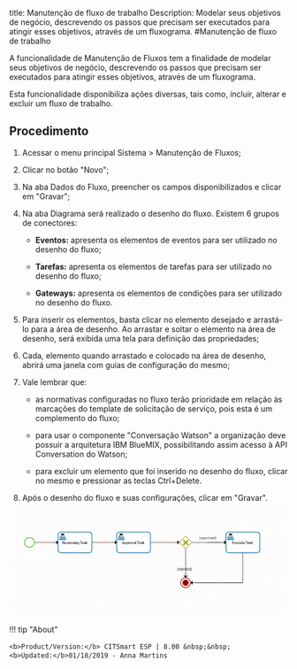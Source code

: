 title: Manutenção de fluxo de trabalho
Description: Modelar seus objetivos de negócio, descrevendo os passos que precisam ser executados para atingir esses objetivos, através de um fluxograma.
#Manutenção de fluxo de trabalho

A funcionalidade de Manutenção de Fluxos tem a finalidade de modelar seus
objetivos de negócio, descrevendo os passos que precisam ser executados para
atingir esses objetivos, através de um fluxograma.

Esta funcionalidade disponibiliza ações diversas, tais como, incluir, alterar e
excluir um fluxo de trabalho.

Procedimento
----------------

1.  Acessar o menu principal Sistema \> Manutenção de Fluxos;

2.  Clicar no botão "Novo";

3.  Na aba Dados do Fluxo, preencher os campos disponibilizados e clicar em
    "Gravar";

4.  Na aba Diagrama será realizado o desenho do fluxo. Existem 6 grupos de
    conectores:

    -   **Eventos:** apresenta os elementos de eventos para ser utilizado no desenho
        do fluxo;

    -   **Tarefas:** apresenta os elementos de tarefas para ser utilizado no desenho
        do fluxo;

    -   **Gateways:** apresenta os elementos de condições para ser utilizado no
        desenho do fluxo.

5.  Para inserir os elementos, basta clicar no elemento desejado e arrastá-lo
    para a área de desenho. Ao arrastar e soltar o elemento na área de desenho,
    será exibida uma tela para definição das propriedades;

6.  Cada, elemento quando arrastado e colocado na área de desenho, abrirá uma
    janela com guias de configuração do mesmo;

7.  Vale lembrar que:

    -   as normativas configuradas no fluxo terão prioridade em relação às marcações
        do template de solicitação de serviço, pois esta é um complemento do fluxo;

    -   para usar o componente "Conversação Watson" a organização deve possuir a arquitetura IBM
        BlueMIX, possibilitando assim acesso à API Conversation do Watson;

    -   para excluir um elemento que foi inserido no desenho do fluxo, clicar no
        mesmo e pressionar as teclas Ctrl+Delete.

8. Após o desenho do fluxo e suas configurações, clicar em "Gravar".

![Diagrama do Fluxo](images/flow-diagram.png)

!!! tip "About"

    <b>Product/Version:</b> CITSmart ESP | 8.00 &nbsp;&nbsp;
    <b>Updated:</b>01/18/2019 - Anna Martins
